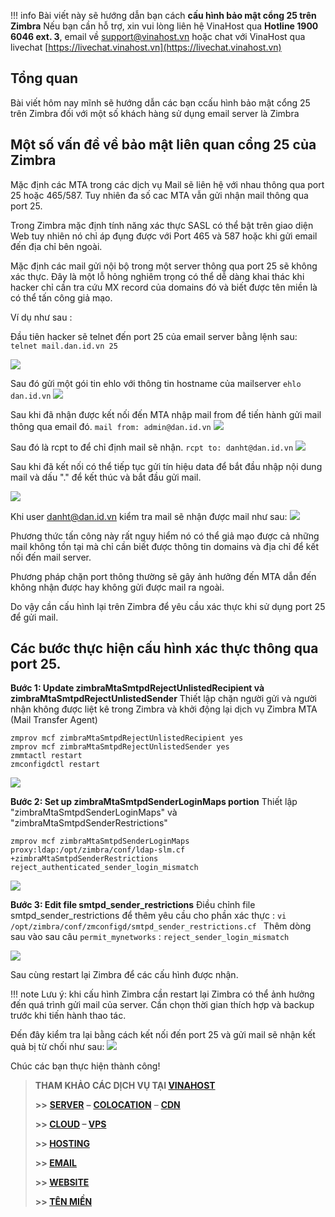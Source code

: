 !!! info 
	Bài viết này sẽ hướng dẫn bạn cách ****cấu hình bảo mật cổng 25 trên Zimbra****
	Nếu bạn cần hỗ trợ, xin vui lòng liên hệ VinaHost qua **Hotline 1900 6046 ext. 3**, email về [support@vinahost.vn](mailto:support@vinahost.vn) hoặc chat với VinaHost qua livechat [https://livechat.vinahost.vn](https://livechat.vinahost.vn)


## Tổng quan

Bài viết hôm nay mĩnh sẽ hướng dẫn các bạn ccấu hình bảo mật cổng 25 trên Zimbra đối với một số khách hàng sử dụng email server là Zimbra

## Một số vấn đề về bảo mật liên quan cổng 25 của Zimbra

Mặc định các MTA trong các dịch vụ Mail sẽ liên hệ với nhau thông qua port 25 hoặc 465/587. Tuy nhiên đa số cac MTA vẫn gửi nhận mail thông qua port 25.

Trong Zimbra mặc định tính năng xác thực SASL có thể bật trên giao diện Web tuy nhiên nó chỉ áp đụng được với Port 465 và 587 hoặc khi gửi email đến địa chỉ bên ngoài.

Mặc định các mail gửi nội bộ trong một server thông qua port 25 sẽ không xác thực. Đây là một lỗ hỏng nghiêm trọng có thể dễ dàng khai thác khi hacker chỉ cần tra cứu MX record của domains đó và biết được tên miền là có thể tấn công giả mạo.

Ví dụ như sau :

Đầu tiên hacker sẽ telnet đến port 25 của email server bằng lệnh sau:
```telnet mail.dan.id.vn 25```

![](images/zimbra1.png)

Sau đó gửi một gói tin ehlo với thông tin hostname của mailserver
```ehlo dan.id.vn```
![](images/zimbra2.png)

Sau khi đã nhận được kết nối đến MTA nhập mail from để tiến hành gửi mail thông qua email đó.
```mail from: admin@dan.id.vn```
![](images/zimbra3.png)

Sau đó là rcpt to để chỉ định mail sẽ nhận.
```rcpt to: danht@dan.id.vn```
![](images/zimbra4.png)


Sau khi đã kết nối có thể tiếp tục gửi tín hiệu data để bắt đầu nhập nội dung mail và dấu "." để kết thúc và bắt đầu gửi mail.

![](images/zimbra5.png)

Khi user danht@dan.id.vn kiểm tra mail sẽ nhận được mail như sau: 
![](images/zimbra6.png)

Phương thức tấn công này rất nguy hiểm nó có thể giả mạo được cả những mail không tồn tại mà chỉ cần biết được thông tin domains và địa chỉ để kết nối đến mail server.

Phương pháp chặn port thông thường sẽ gây ảnh hưởng đến MTA dẫn đến không nhận được hay không gửi được mail ra ngoài.

Do vậy cần cấu hình lại trên Zimbra để yêu cầu xác thực khi sử dụng port 25 để gửi mail.

## Các bước thực hiện cấu hình xác thực thông qua port 25.

**Bước 1: Update zimbraMtaSmtpdRejectUnlistedRecipient và zimbraMtaSmtpdRejectUnlistedSender**
Thiết lập chặn người gửi và người nhận không được liệt kê trong Zimbra và khởi động lại dịch vụ Zimbra MTA (Mail Transfer Agent)

```
zmprov mcf zimbraMtaSmtpdRejectUnlistedRecipient yes
zmprov mcf zimbraMtaSmtpdRejectUnlistedSender yes
zmmtactl restart
zmconfigdctl restart
```
![](images/zimbra7.png)

**Bước 2: Set up zimbraMtaSmtpdSenderLoginMaps portion**
Thiết lập "zimbraMtaSmtpdSenderLoginMaps" và "zimbraMtaSmtpdSenderRestrictions"
```
zmprov mcf zimbraMtaSmtpdSenderLoginMaps  proxy:ldap:/opt/zimbra/conf/ldap-slm.cf +zimbraMtaSmtpdSenderRestrictions reject_authenticated_sender_login_mismatch

```
![](images/zimbra8.png)

**Bước 3: Edit file smtpd_sender_restrictions**
Điều chỉnh file smtpd_sender_restrictions để thêm yêu cầu cho phần xác thực :
```vi /opt/zimbra/conf/zmconfigd/smtpd_sender_restrictions.cf ```
Thêm dòng sau vào sau câu ```permit_mynetworks``` : ```reject_sender_login_mismatch```

![](images/zimbra9.png)

Sau cùng restart lại Zimbra để các cấu hình được nhận.

!!! note
    Lưu ý: khi cấu hình Zimbra cần restart lại Zimbra  có thể ảnh hưởng đến quá trình gửi mail của server. Cần chọn thời gian thích hợp và backup trước khi tiến hành thao tác.


Đến đây kiểm tra lại bằng cách kết nối đến port 25 và gửi mail sẽ nhận kết quả bị từ chối như sau: 
![](images/zimbra10.png)

Chúc các bạn thực hiện thành công!

> **THAM KHẢO CÁC DỊCH VỤ TẠI [VINAHOST](https://vinahost.vn/)**
> 
> **\>>** [**SERVER**](https://vinahost.vn/thue-may-chu-rieng/) **–** [**COLOCATION**](https://vinahost.vn/colocation.html) – [**CDN**](https://vinahost.vn/dich-vu-cdn-chuyen-nghiep)
> 
> **\>> [CLOUD](https://vinahost.vn/cloud-server-gia-re/) – [VPS](https://vinahost.vn/vps-ssd-chuyen-nghiep/)**
> 
> **\>> [HOSTING](https://vinahost.vn/wordpress-hosting)**
> 
> **\>> [EMAIL](https://vinahost.vn/email-hosting)**
> 
> **\>> [WEBSITE](http://vinawebsite.vn/)**
> 
> **\>> [TÊN MIỀN](https://vinahost.vn/ten-mien-gia-re/)**

